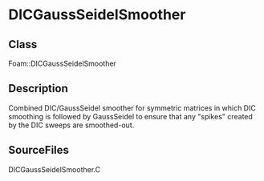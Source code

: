 # DICGaussSeidelSmoother 
## Class
Foam::DICGaussSeidelSmoother

## Description
Combined DIC/GaussSeidel smoother for symmetric matrices in which DIC
smoothing is followed by GaussSeidel to ensure that any "spikes" created
by the DIC sweeps are smoothed-out.

## SourceFiles
DICGaussSeidelSmoother.C

